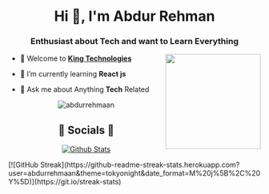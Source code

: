 <h1 align="center">Hi 👋, I'm Abdur Rehman</h1>
<h3 align="center">Enthusiast about Tech and want to Learn Everything</h3>

<img align="right"
    src='https://user-images.githubusercontent.com/5713670/87202985-820dcb80-c2b6-11ea-9f56-7ec461c497c3.gif'
    width="190">

- 🦁 Welcome to **[King Technologies](# "Iotics")**

- 🌱 I’m currently learning **React js**

- 💬 Ask me about Anything **Tech** Related


<p align="center"><img src="https://komarev.com/ghpvc/?username=abdurrehmaan&label=Profile%20views&color=0e75b6&style=flat" alt="abdurrehmaan"/></p>
<h2 align="center">🌟 Socials 🌟</h2>


<p align="center"><a href="https://github.com/abdurrehmaan?tab=repositories" title="Profile">
        <img src="https://github-readme-stats.vercel.app/api?username=abdurrehmaan&show_icons=true&locale=en"
            alt="Github Stats" /></a>
</p>
[![GitHub Streak](https://github-readme-streak-stats.herokuapp.com?user=abdurrehmaan&theme=tokyonight&date_format=M%20j%5B%2C%20Y%5D)](https://git.io/streak-stats)

